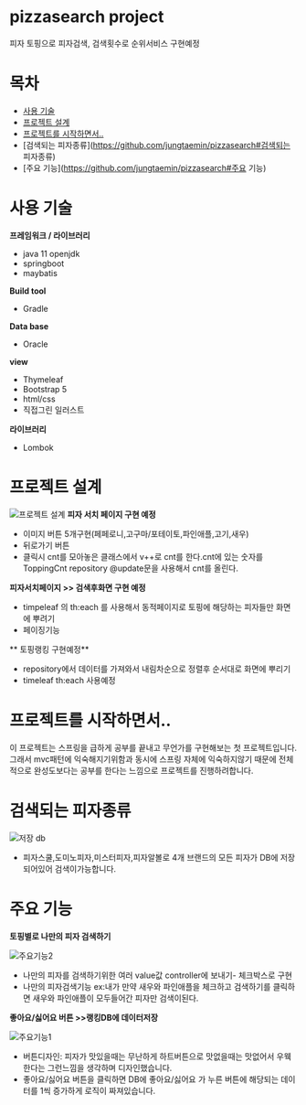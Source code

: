 # pizzasearch project
피자 토핑으로 피자검색, 검색횟수로 순위서비스 구현예정

# 목차
 - [사용 기술](https://github.com/jungtaemin/pizzasearch#사용-기술)
 - [프로젝트 설계](https://github.com/jungtaemin/pizzasearch#프로젝트-설계)
 - [프로젝트를 시작하면서..](https://github.com/jungtaemin/pizzasearch#프로젝트를-시작하면서..)
 - [검색되는 피자종류](https://github.com/jungtaemin/pizzasearch#검색되는 피자종류)
 - [주요 기능](https://github.com/jungtaemin/pizzasearch#주요 기능)
# 사용 기술

**프레임워크 / 라이브러리**

- java 11 openjdk
- springboot
- maybatis

**Build tool**
- Gradle

**Data base**
- Oracle

**view**
- Thymeleaf
- Bootstrap 5
- html/css
- 직접그린 일러스트

**라이브러리**
- Lombok

# 프로젝트 설계
![프로젝트 설계](https://user-images.githubusercontent.com/96284736/162211966-560c8225-0dbf-4115-8f35-f5e5e47f8753.png)
**피자 서치 페이지 구현 예정**
- 이미지 버튼 5개구현(페페로니,고구마/포테이토,파인애플,고기,새우)
- 뒤로가기 버튼 
- 클릭시 cnt를 모아놓은 클래스에서 v++로 cnt를 한다.cnt에 있는 숫자를 ToppingCnt repository @update문을 사용해서 cnt를 올린다.

**피자서치페이지 >> 검색후화면 구현 예정**
- timpeleaf 의 th:each 를 사용해서 동적페이지로 토핑에 해당하는 피자들만 화면에 뿌려기
-  페이징기능

** 토핑랭킹 구현예정**
- repository에서 데이터를 가져와서 내림차순으로 정렬후 순서대로 화면에 뿌리기
- timeleaf th:each 사용예정

# 프로젝트를 시작하면서..

이 프로젝트는 스프링을 급하게 공부를 끝내고 무언가를 구현해보는 첫 프로젝트입니다.그래서 mvc패턴에 익숙해지기위함과 동시에 스프링 자체에 익숙하지않기 때문에 
전체적으로 완성도보다는 공부를 한다는 느낌으로 프로젝트를 진행하려합니다.


# 검색되는 피자종류

![저장 db](https://user-images.githubusercontent.com/96284736/163291474-76033acf-3ac2-4e25-ac39-58eead463fe5.png)

- 피자스쿨,도미노피자,미스터피자,피자알볼로 4개 브랜드의 모든 피자가 DB에 저장되어있어 검색이가능합니다.

# 주요 기능

**토핑별로 나만의 피자 검색하기**

![주요기능2](https://user-images.githubusercontent.com/96284736/163291604-7ef7af15-43dc-4830-a2c3-35fceaed1059.png)

- 나만의 피자를 검색하기위한 여러 value값 controller에 보내기- 체크박스로 구현
- 나만의 피자검색기능 ex:내가 만약 새우와 파인애플을 체크하고 검색하기를 클릭하면 새우와 파인애플이 모두들어간 피자만 검색이된다.

**좋아요/싫어요 버튼 >>랭킹DB에 데이터저장**

![주요기능1](https://user-images.githubusercontent.com/96284736/163292464-f745df7c-9cdd-4ff4-ab0d-11de8332e3de.png)

- 버튼디자인: 피자가 맛있을때는 무난하게 하트버튼으로 맛없을때는 맛없어서 우웩한다는 그런느낌을 생각하며 디자인했습니다.
- 좋아요/싫어요 버튼을 클릭하면 DB에 좋아요/싫어요 가 누른 버튼에 해당되는 데이터를 1씩 증가하게 로직이 짜져있습니다.



